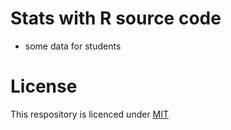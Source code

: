 # Stats with R source code
* some data for students

# License
This respository is licenced under [MIT](LICENSE)
